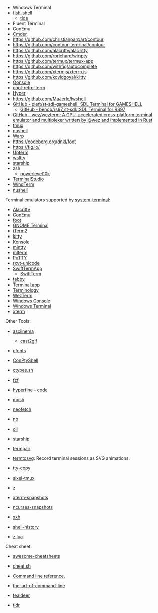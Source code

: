 - Windows Terminal
- [fish-shell](https://github.com/fish-shell/fish-shell)
  - [tide](https://github.com/IlanCosman/tide)
- Fluent Terminal
- ConEmu
- [Cmder](https://github.com/cmderdev/cmder)
- https://github.com/christianparpart/contour
- https://github.com/contour-terminal/contour
- https://github.com/alacritty/alacritty
- https://github.com/rprichard/winpty
- https://github.com/termux/termux-app
- https://github.com/withfig/autocomplete
- https://github.com/xtermjs/xterm.js
- https://github.com/kovidgoyal/kitty
- [Qonsole](https://github.com/joedf/Qonsole)
- [cool-retro-term](https://github.com/Swordfish90/cool-retro-term)
- [Hyper](https://github.com/vercel/hyper)
- https://github.com/MaJerle/lwshell
- [GitHub - pleft/st-sdl-gameshell: SDL Terminal for GAMESHELL](https://github.com/pleft/st-sdl-gameshell)
  - [GitHub - benob/rs97_st-sdl: SDL Terminal for RS97](https://github.com/benob/rs97_st-sdl)
- [GitHub - wez/wezterm: A GPU-accelerated cross-platform terminal emulator and multiplexer written by @wez and implemented in Rust](https://github.com/wez/wezterm)
- [tmux](https://github.com/tmux/tmux)
- [nushell](https://github.com/nushell/nushell)
- [Warp](https://www.warp.dev/)
- https://codeberg.org/dnkl/foot
- https://fig.io/
- [Upterm](https://github.com/railsware/upterm)
- [wsltty](https://github.com/mintty/wsltty)
- [starship](https://github.com/starship/starship)
- zsh
  - [powerlevel10k](https://github.com/romkatv/powerlevel10k) 
- [TerminalStudio](https://github.com/TerminalStudio/lite)
- [WindTerm](https://github.com/kingToolbox/WindTerm)
- [nushell](https://github.com/nushell/nushell)

Terminal emulators supported by [system-terminal](https://github.com/alexrp/system-terminal):

- [Alacritty](https://github.com/alacritty/alacritty)
- [ConEmu](https://conemu.github.io)
- [foot](https://codeberg.org/dnkl/foot)
- [GNOME Terminal](https://help.gnome.org/users/gnome-terminal/stable)
- [iTerm2](https://iterm2.com)
- [kitty](https://sw.kovidgoyal.net/kitty)
- [Konsole](https://konsole.kde.org)
- [mintty](https://mintty.github.io)
- [mlterm](http://mlterm.sourceforge.net)
- [PuTTY](https://www.putty.org)
- [rxvt-unicode](http://software.schmorp.de/pkg/rxvt-unicode.html)
- [SwiftTermApp](https://github.com/migueldeicaza/SwiftTermApp)
  - [SwiftTerm](https://github.com/migueldeicaza/SwiftTerm) 
- [tabby](https://github.com/Eugeny/tabby)
- [Terminal.app](https://support.apple.com/guide/terminal/welcome/mac)
- [Terminology](https://terminolo.gy)
- [WezTerm](https://wezfurlong.org/wezterm)
- [Windows Console](https://docs.microsoft.com/en-us/windows/console)
- [Windows Terminal](https://aka.ms/terminal)
- [xterm](https://invisible-island.net/xterm)

Other Tools:

- [asciinema](https://github.com/asciinema/asciinema)

  - [cast2gif](https://github.com/foubian/cast2gif)

- [cfonts](https://github.com/dominikwilkowski/cfonts)

- [ConPtyShell](https://github.com/antonioCoco/ConPtyShell)

- [ctypes.sh](https://github.com/taviso/ctypes.sh)

- [fzf](https://github.com/junegunn/fzf)

- [hyperfine](https://crates.io/crates/hyperfine) - [code](https://github.com/sharkdp/hyperfine)

- [mosh](https://github.com/mobile-shell/mosh)

- [neofetch](https://github.com/dylanaraps/neofetch)

- [nb](https://github.com/xwmx/nb)

- [oil](https://github.com/oilshell/oil)

- [starship](https://github.com/starship/starship)

- [termpair](https://github.com/cs01/termpair)

- [termtosvg](https://github.com/nbedos/termtosvg): Record terminal sessions as SVG animations.

- [tty-copy](https://github.com/jirutka/tty-copy)

- [sixel-tmux](https://github.com/csdvrx/sixel-tmux)

- [z](https://github.com/rupa/z)

- [xterm-snapshots](https://github.com/ThomasDickey/xterm-snapshots)

- [ncurses-snapshots](https://github.com/ThomasDickey/ncurses-snapshots)

- [xxh](https://github.com/xxh/xxh)

- [shell-history](https://github.com/pawamoy/shell-history)

- [z.lua](https://github.com/skywind3000/z.lua)

Cheat sheet:

- [awesome-cheatsheets](https://github.com/skywind3000/awesome-cheatsheets)

- [cheat.sh](https://github.com/chubin/cheat.sh)

- [Command line reference.](https://ss64.com/)

- [the-art-of-command-line](https://github.com/jlevy/the-art-of-command-line)

- [tealdeer](https://github.com/dbrgn/tealdeer)

- [tldr](https://github.com/tldr-pages/tldr)
